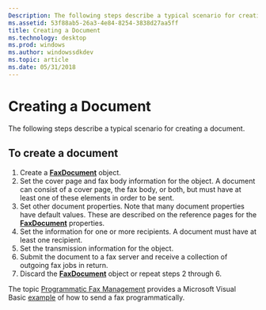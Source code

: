 ```yaml
---
Description: The following steps describe a typical scenario for creating a document.
ms.assetid: 53f88ab5-26a3-4e84-8254-3838d27aa5ff
title: Creating a Document
ms.technology: desktop
ms.prod: windows
ms.author: windowssdkdev
ms.topic: article
ms.date: 05/31/2018
---
```


# Creating a Document

The following steps describe a typical scenario for creating a document.

## To create a document

1.  Create a [**FaxDocument**](-mfax-faxdocument.md) object.
2.  Set the cover page and fax body information for the object. A document can consist of a cover page, the fax body, or both, but must have at least one of these elements in order to be sent.
3.  Set other document properties. Note that many document properties have default values. These are described on the reference pages for the [**FaxDocument**](-mfax-faxdocument.md) properties.
4.  Set the information for one or more recipients. A document must have at least one recipient.
5.  Set the transmission information for the object.
6.  Submit the document to a fax server and receive a collection of outgoing fax jobs in return.
7.  Discard the [**FaxDocument**](-mfax-faxdocument.md) object or repeat steps 2 through 6.

The topic [Programmatic Fax Management](-mfax-programmatic-fax-management.md) provides a Microsoft Visual Basic [example](-mfax-sending-a-fax.md) of how to send a fax programmatically.

 

 



